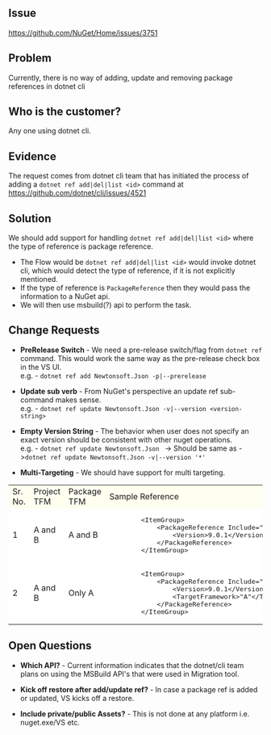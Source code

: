 ## Issue
https://github.com/NuGet/Home/issues/3751

## Problem
Currently, there is no way of adding, update and removing package references in dotnet cli

## Who is the customer?
Any one using dotnet cli.

## Evidence
The request comes from dotnet cli team that has initiated the process of adding a `dotnet ref add|del|list <id>` command at https://github.com/dotnet/cli/issues/4521

## Solution
We should add support for handling `dotnet ref add|del|list <id>` where the type of reference is package reference.

* The Flow would be `dotnet ref add|del|list <id>` would invoke dotnet cli, which would detect the type of reference, if it is not explicitly mentioned.
* If the type of reference is `PackageReference` then they would pass the information to a NuGet api.
* We will then use msbuild(?) api to perform the task.

## Change Requests

* **PreRelease Switch** - We need a pre-release switch/flag from `dotnet ref` command. This would work the same way as the pre-release check box in the VS UI. <br>
e.g. - `dotnet ref add Newtonsoft.Json -p|--prerelease`

* **Update sub verb** - From NuGet's perspective an update ref sub-command makes sense. <br>
e.g. - `dotnet ref update Newtonsoft.Json -v|--version <version-string>`

* **Empty Version String** - The behavior when user does not specify an exact version should be consistent with other nuget operations.<br>
e.g. - `dotnet ref update Newtonsoft.Json ` -> Should be same as ->`dotnet ref update Newtonsoft.Json -v|--version '*'`

* **Multi-Targeting** - We should have support for multi targeting. <br>

<table>
	<tr  bgcolor="#FFFFF0">
		<td>Sr. No.</td>
		<td>Project TFM</td>
		<td>Package TFM</td>
		<td>Sample Reference</td>
	</tr>
	<tr  bgcolor="#FFFFFF">
		<td>1</td>
		<td>A and B</td>
		<td>A and B</td>
		<td>
<pre>
		&lt;ItemGroup&gt;
			&lt;PackageReference Include="Newtonsoft.Json"&gt;
				&lt;Version&gt;9.0.1&lt;/Version&gt;
			&lt;/PackageReference&gt;
		&lt;/ItemGroup&gt;
</pre>
		</td>
	</tr>
	<tr  bgcolor="#FFFFFF">
		<td>2</td>
		<td>A and B</td>
		<td>Only A</td>
                <td>
<pre>
		&lt;ItemGroup&gt;
			&lt;PackageReference Include="Newtonsoft.Json"&gt;
				&lt;Version&gt;9.0.1&lt;/Version&gt;
				&lt;TargetFramework&gt;"A"&lt;/TargetFramework&gt;
			&lt;/PackageReference&gt;
		&lt;/ItemGroup&gt;
</pre>
		</td>
	</tr>
</table>

## Open Questions

* **Which API?** - Current information indicates that the dotnet/cli team plans on using the MSBuild API's that were used in Migration tool. 

* **Kick off restore after add/update ref?** - In case a package ref is added or updated, VS kicks off a restore.

* **Include private/public Assets?** - This is not done at any platform i.e. nuget.exe/VS etc.